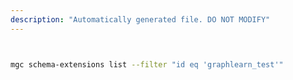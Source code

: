 ```yaml
---
description: "Automatically generated file. DO NOT MODIFY"
---
```


```bash


mgc schema-extensions list --filter "id eq 'graphlearn_test'"

```